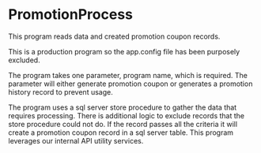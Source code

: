 # PromotionProcess
This program reads data and created promotion coupon records.

This is a production program so the app.config file has been purposely excluded.

The program takes one parameter, program name, which is required. The parameter will either generate promotion coupon or generates a promotion history record to prevent usage.

The program uses a sql server store procedure to gather the data that requires processing. There is additional logic to exclude 
records that the store procedure could not do. If the record passes all the criteria it will create a promotion coupon record in a sql server table. This program leverages our internal API utility services. 


